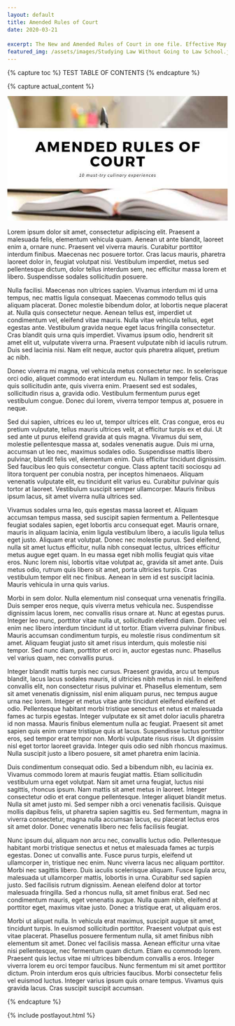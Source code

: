 ```yaml
---
layout: default
title: Amended Rules of Court
date: 2020-03-21

excerpt: The New and Amended Rules of Court in one file. Effective May 1, 2020.
featured_img: /assets/images/Studying Law Without Going to Law School.jpg
---
```


{% capture toc %}
TEST TABLE OF CONTENTS
{% endcapture %}

{% capture actual_content %}

<img src="/assets/images/ROC Banner.jpg">

Lorem ipsum dolor sit amet, consectetur adipiscing elit. Praesent a malesuada felis, elementum vehicula quam. Aenean ut ante blandit, laoreet enim a, ornare nunc. Praesent vel viverra mauris. Curabitur porttitor interdum finibus. Maecenas nec posuere tortor. Cras lacus mauris, pharetra laoreet dolor in, feugiat volutpat nisi. Vestibulum imperdiet, metus sed pellentesque dictum, dolor tellus interdum sem, nec efficitur massa lorem et libero. Suspendisse sodales sollicitudin posuere.

Nulla facilisi. Maecenas non ultrices sapien. Vivamus interdum mi id urna tempus, nec mattis ligula consequat. Maecenas commodo tellus quis aliquam placerat. Donec molestie bibendum dolor, at lobortis neque placerat at. Nulla quis consectetur neque. Aenean tellus est, imperdiet ut condimentum vel, eleifend vitae mauris. Nulla vitae vehicula tellus, eget egestas ante. Vestibulum gravida neque eget lacus fringilla consectetur. Cras blandit quis urna quis imperdiet. Vivamus ipsum odio, hendrerit sit amet elit ut, vulputate viverra urna. Praesent vulputate nibh id iaculis rutrum. Duis sed lacinia nisi. Nam elit neque, auctor quis pharetra aliquet, pretium ac nibh.

Donec viverra mi magna, vel vehicula metus consectetur nec. In scelerisque orci odio, aliquet commodo erat interdum eu. Nullam in tempor felis. Cras quis sollicitudin ante, quis viverra enim. Praesent sed est sodales, sollicitudin risus a, gravida odio. Vestibulum fermentum purus eget vestibulum congue. Donec dui lorem, viverra tempor tempus at, posuere in neque.

Sed dui sapien, ultrices eu leo ut, tempor ultrices elit. Cras congue, eros eu pretium vulputate, tellus mauris ultrices velit, at efficitur turpis ex et dui. Ut sed ante ut purus eleifend gravida at quis magna. Vivamus dui sem, molestie pellentesque massa at, sodales venenatis augue. Duis mi urna, accumsan ut leo nec, maximus sodales odio. Suspendisse mattis libero pulvinar, blandit felis vel, elementum enim. Duis efficitur tincidunt dignissim. Sed faucibus leo quis consectetur congue. Class aptent taciti sociosqu ad litora torquent per conubia nostra, per inceptos himenaeos. Aliquam venenatis vulputate elit, eu tincidunt elit varius eu. Curabitur pulvinar quis tortor at laoreet. Vestibulum suscipit semper ullamcorper. Mauris finibus ipsum lacus, sit amet viverra nulla ultrices sed.

Vivamus sodales urna leo, quis egestas massa laoreet et. Aliquam accumsan tempus massa, sed suscipit sapien fermentum a. Pellentesque feugiat sodales sapien, eget lobortis arcu consequat eget. Mauris ornare, mauris in aliquam lacinia, enim ligula vestibulum libero, a iaculis ligula tellus eget justo. Aliquam erat volutpat. Donec nec molestie purus. Sed eleifend, nulla sit amet luctus efficitur, nulla nibh consequat lectus, ultrices efficitur metus augue eget quam. In eu massa eget nibh mollis feugiat quis vitae eros. Nunc lorem nisi, lobortis vitae volutpat ac, gravida sit amet ante. Duis metus odio, rutrum quis libero sit amet, porta ultricies turpis. Cras vestibulum tempor elit nec finibus. Aenean in sem id est suscipit lacinia. Mauris vehicula in urna quis varius.

Morbi in sem dolor. Nulla elementum nisl consequat urna venenatis fringilla. Duis semper eros neque, quis viverra metus vehicula nec. Suspendisse dignissim lacus lorem, nec convallis risus ornare at. Nunc at egestas purus. Integer leo nunc, porttitor vitae nulla ut, sollicitudin eleifend diam. Donec vel enim nec libero interdum tincidunt id ut tortor. Etiam viverra pulvinar finibus. Mauris accumsan condimentum turpis, eu molestie risus condimentum sit amet. Aliquam feugiat justo sit amet risus interdum, quis molestie nisi tempor. Sed nunc diam, porttitor et orci in, auctor egestas nunc. Phasellus vel varius quam, nec convallis purus.

Integer blandit mattis turpis nec cursus. Praesent gravida, arcu ut tempus blandit, lacus lacus sodales mauris, id ultricies nibh metus in nisl. In eleifend convallis elit, non consectetur risus pulvinar et. Phasellus elementum, sem sit amet venenatis dignissim, nisl enim aliquam purus, nec tempus augue urna nec lorem. Integer et metus vitae ante tincidunt eleifend eleifend et odio. Pellentesque habitant morbi tristique senectus et netus et malesuada fames ac turpis egestas. Integer vulputate ex sit amet dolor iaculis pharetra id non massa. Mauris finibus elementum nulla ac feugiat. Praesent sit amet sapien quis enim ornare tristique quis at lacus. Suspendisse luctus porttitor eros, sed tempor erat tempor non. Morbi vulputate risus risus. Ut dignissim nisl eget tortor laoreet gravida. Integer quis odio sed nibh rhoncus maximus. Nulla suscipit justo a libero posuere, sit amet pharetra enim lacinia.

Duis condimentum consequat odio. Sed a bibendum nibh, eu lacinia ex. Vivamus commodo lorem at mauris feugiat mattis. Etiam sollicitudin vestibulum urna eget volutpat. Nam sit amet urna feugiat, luctus nisi sagittis, rhoncus ipsum. Nam mattis sit amet metus in laoreet. Integer consectetur odio et erat congue pellentesque. Integer aliquet blandit metus. Nulla sit amet justo mi. Sed semper nibh a orci venenatis facilisis. Quisque mollis dapibus felis, ut pharetra sapien sagittis eu. Sed fermentum, magna in viverra consectetur, magna nulla accumsan lacus, eu placerat lectus eros sit amet dolor. Donec venenatis libero nec felis facilisis feugiat.

Nunc ipsum dui, aliquam non arcu nec, convallis luctus odio. Pellentesque habitant morbi tristique senectus et netus et malesuada fames ac turpis egestas. Donec ut convallis ante. Fusce purus turpis, eleifend ut ullamcorper in, tristique nec enim. Nunc viverra lacus nec aliquam porttitor. Morbi nec sagittis libero. Duis iaculis scelerisque aliquam. Fusce ligula arcu, malesuada ut ullamcorper mattis, lobortis in urna. Curabitur sed sapien justo. Sed facilisis rutrum dignissim. Aenean eleifend dolor at tortor malesuada fringilla. Sed a rhoncus nulla, sit amet finibus erat. Sed nec condimentum mauris, eget venenatis augue. Nulla quam nibh, eleifend at porttitor eget, maximus vitae justo. Donec a tristique erat, ut aliquam eros.

Morbi ut aliquet nulla. In vehicula erat maximus, suscipit augue sit amet, tincidunt turpis. In euismod sollicitudin porttitor. Praesent volutpat quis est vitae placerat. Phasellus posuere fermentum nulla, sit amet finibus nibh elementum sit amet. Donec vel facilisis massa. Aenean efficitur urna vitae nisi pellentesque, nec fermentum quam dictum. Etiam eu commodo lorem. Praesent quis lectus vitae mi ultrices bibendum convallis a eros. Integer viverra lorem eu orci tempor faucibus. Nunc fermentum mi sit amet porttitor dictum. Proin interdum eros quis ultricies faucibus. Morbi consectetur felis vel euismod luctus. Integer varius ipsum quis ornare tempus. Vivamus quis gravida lacus. Cras suscipit suscipit accumsan.

{% endcapture %}

{% include postlayout.html %}